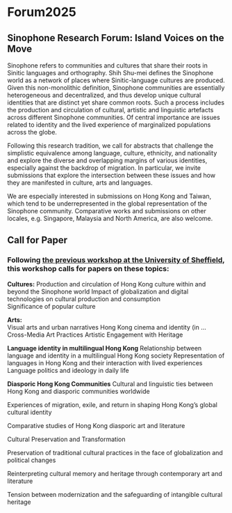 # Forum2025
## Sinophone Research Forum: Island Voices on the Move 

Sinophone refers to communities and cultures that share their roots in Sinitic languages and orthography. Shih Shu-mei defines the Sinophone world as a network of places where Sinitic-language cultures are produced. Given this non-monolithic definition, Sinophone communities are essentially heterogeneous and decentralized, and thus develop unique cultural identities that are distinct yet share common roots. Such a process includes the production and circulation of cultural, artistic and linguistic artefacts across different Sinophone communities. Of central importance are issues related to identity and the lived experience of marginalized populations across the globe.  

Following this research tradition, we call for abstracts that challenge the simplistic equivalence among language, culture, ethnicity, and nationality and explore the diverse and overlapping margins of various identities, especially against the backdrop of migration. In particular, we invite submissions that explore the intersection between these issues and how they are manifested in culture, arts and languages.   

We are especially interested in submissions on Hong Kong and Taiwan, which tend to be underrepresented in the global representation of the Sinophone community. Comparative works and submissions on other locales, e.g. Singapore, Malaysia and North America, are also welcome.  

## Call for Paper
### Following [the previous workshop at the University of Sheffield](https://sites.google.com/sheffield.ac.uk/hkcaluk-workshop/home), this workshop calls for papers on these topics:  

**Cultures:** 
Production and circulation of Hong Kong culture within and beyond the Sinophone world 
Impact of globalization and digital technologies on cultural production and consumption  
Significance of popular culture  
 
**Arts:**  
Visual arts and urban narratives 
Hong Kong cinema and identity (in ... 
Cross-Media Art Practices 
Artistic Engagement with Heritage 
 
**Language identity in multilingual Hong Kong** 
Relationship between language and identity in a multilingual Hong Kong society 
Representation of languages in Hong Kong and their interaction with lived experiences 
Language politics and ideology in daily life  

**Diasporic Hong Kong Communities** 
Cultural and linguistic ties between Hong Kong and diasporic communities worldwide 

Experiences of migration, exile, and return in shaping Hong Kong’s global cultural identity 

Comparative studies of Hong Kong diasporic art and literature 
 

Cultural Preservation and Transformation 

Preservation of traditional cultural practices in the face of globalization and political changes 

Reinterpreting cultural memory and heritage through contemporary art and literature 

Tension between modernization and the safeguarding of intangible cultural heritage 
